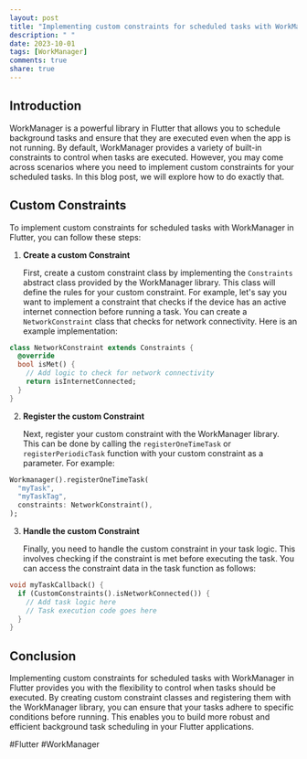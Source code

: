 ```yaml
---
layout: post
title: "Implementing custom constraints for scheduled tasks with WorkManager in Flutter"
description: " "
date: 2023-10-01
tags: [WorkManager]
comments: true
share: true
---
```


## Introduction

WorkManager is a powerful library in Flutter that allows you to schedule background tasks and ensure that they are executed even when the app is not running. By default, WorkManager provides a variety of built-in constraints to control when tasks are executed. However, you may come across scenarios where you need to implement custom constraints for your scheduled tasks. In this blog post, we will explore how to do exactly that.

## Custom Constraints

To implement custom constraints for scheduled tasks with WorkManager in Flutter, you can follow these steps:

1. **Create a custom Constraint**

   First, create a custom constraint class by implementing the `Constraints` abstract class provided by the WorkManager library. This class will define the rules for your custom constraint. For example, let's say you want to implement a constraint that checks if the device has an active internet connection before running a task. You can create a `NetworkConstraint` class that checks for network connectivity. Here is an example implementation:

```dart
class NetworkConstraint extends Constraints {
  @override
  bool isMet() {
    // Add logic to check for network connectivity
    return isInternetConnected;
  }
}
```

2. **Register the custom Constraint**

   Next, register your custom constraint with the WorkManager library. This can be done by calling the `registerOneTimeTask` or `registerPeriodicTask` function with your custom constraint as a parameter. For example:

```dart
Workmanager().registerOneTimeTask(
  "myTask",
  "myTaskTag",
  constraints: NetworkConstraint(),
);
```

3. **Handle the custom Constraint**

   Finally, you need to handle the custom constraint in your task logic. This involves checking if the constraint is met before executing the task. You can access the constraint data in the task function as follows:

```dart
void myTaskCallback() {
  if (CustomConstraints().isNetworkConnected()) {
    // Add task logic here
    // Task execution code goes here
  }
}
```

## Conclusion

Implementing custom constraints for scheduled tasks with WorkManager in Flutter provides you with the flexibility to control when tasks should be executed. By creating custom constraint classes and registering them with the WorkManager library, you can ensure that your tasks adhere to specific conditions before running. This enables you to build more robust and efficient background task scheduling in your Flutter applications.

#Flutter #WorkManager